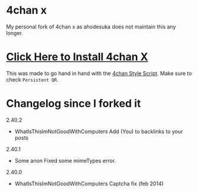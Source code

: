 # 4chan x
My personal fork of 4chan x as ahodesuka does not maintain this any longer.

# [Click Here to Install 4chan X](https://github.com/WhatIsThisImNotGoodWithComputers/4chan-x/raw/master/4chan_x.user.js)

This was made to go hand in hand with the [4chan Style Script](https://github.com/WhatIsThisImNotGoodWithComputers/4chan-Style-Script). Make sure to check `Persistent QR`.

# Changelog since I forked it

2.40.2
- WhatIsThisImNotGoodWithComputers
  Add (You) to backlinks to your posts

2.40.1
- Some anon
  Fixed some mimeTypes error.

2.40.0
- WhatIsThisImNotGoodWithComputers
  Captcha fix (feb 2014)
